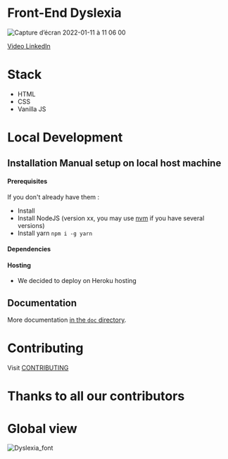 # Front-End Dyslexia

![Capture d’écran 2022-01-11 à 11 06 00](https://user-images.githubusercontent.com/17742618/148924371-bfe2bdb8-614c-4af2-9517-bf4b8e15d665.png)


[Video LinkedIn](https://www.linkedin.com/posts/dyslex-ia_dyslexia-dyslexie-dys-activity-6883465972653682688-m1Sl)

# Stack

- HTML
- CSS
- Vanilla JS

# Local Development

## Installation Manual setup on local host machine

#### Prerequisites

If you don't already have them :

- Install
- Install NodeJS (version xx, you may use [nvm](https://github.com/nvm-sh/nvm) if you have several versions)
- Install yarn `npm i -g yarn`

#### Dependencies


#### Hosting

  * We decided to deploy on Heroku hosting

## Documentation

More documentation [in the `doc` directory](doc/).

# Contributing

Visit [CONTRIBUTING](https://github.com/omontigny/batch9_dyslexia_front/blob/main/CONTRIBUTING.md)

# Thanks to all our contributors


# Global view


![Dyslexia_font](https://user-images.githubusercontent.com/17742618/148927650-181d1251-eb38-401d-a3e9-3f2b4cd29c47.png)
